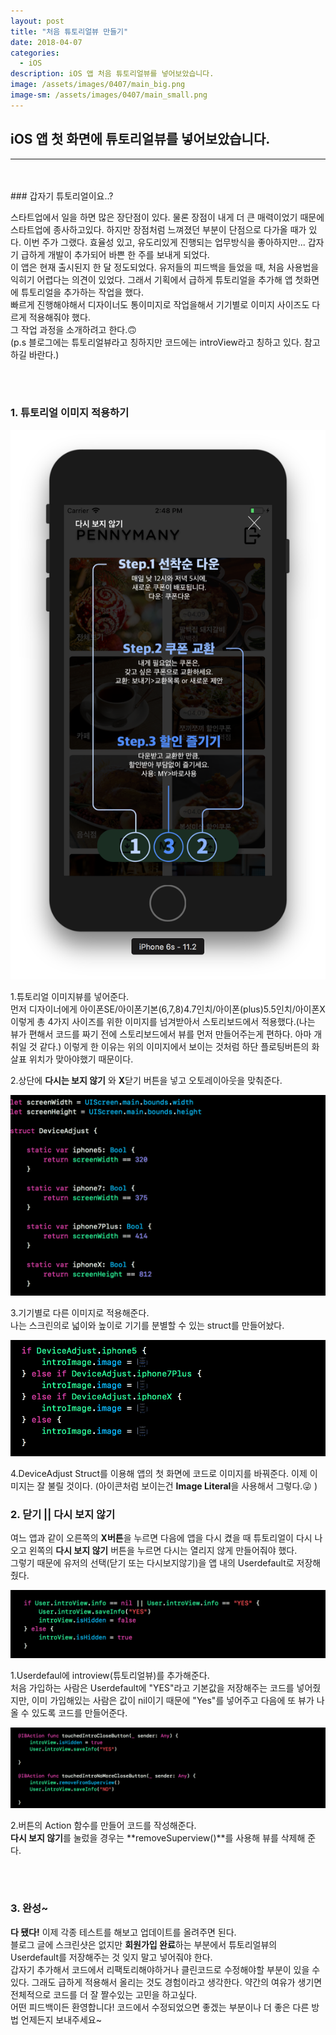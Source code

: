 ```yaml
---
layout: post
title: "처음 튜토리얼뷰 만들기"
date: 2018-04-07
categories:
  - iOS
description: iOS 앱 처음 튜토리얼뷰를 넣어보았습니다.
image: /assets/images/0407/main_big.png
image-sm: /assets/images/0407/main_small.png
---
```



## iOS 앱 첫 화면에 튜토리얼뷰를 넣어보았습니다.
---


<br />
<br />
### 갑자기 튜토리얼이요..?

 스타트업에서 일을 하면 많은 장단점이 있다. 물론 장점이 내게 더 큰 매력이었기 때문에 스타트업에 종사하고있다. 하지만 장점처럼 느껴졌던 부분이 단점으로 다가올 때가 있다. 이번 주가 그랬다. 효율성 있고, 유도리있게 진행되는 업무방식을 좋아하지만... 갑자기 급하게 개발이 추가되어 바쁜 한 주를 보내게 되었다.  
 이 앱은 현재 출시된지 한 달 정도되었다. 유저들의 피드백을 들었을 때, 처음 사용법을 익히기 어렵다는 의견이 있었다. 그래서 기획에서 급하게 튜토리얼을 추가해 앱 첫화면에 튜토리얼을 추가하는 작업을 했다.  
 빠르게 진행해야해서 디자이너도 통이미지로 작업을해서 기기별로 이미지 사이즈도 다르게 적용해줘야 했다.  
 그 작업 과정을 소개하려고 한다.🙃  
 (p.s 블로그에는 튜토리얼뷰라고 칭하지만 코드에는 introView라고 칭하고 있다. 참고하길 바란다.)

<br />
<br />


### 1. 튜토리얼 이미지 적용하기      


![xcode스토리보드](/assets/images/0407/simulImage.png)

1.튜토리얼 이미지뷰를 넣어준다.  
먼저 디자이너에게 아이폰SE/아이폰기본(6,7,8)4.7인치/아이폰(plus)5.5인치/아이폰X 이렇게 총 4가지 사이즈를 위한 이미지를 넘겨받아서 스토리보드에서 적용했다.(나는 뷰가 편해서 코드를 짜기 전에 스토리보드에서 뷰를 먼저 만들어주는게 편하다. 아마 개취일 것 같다.) 이렇게 한 이유는 위의 이미지에서 보이는 것처럼 하단 플로팅버튼의 화살표 위치가 맞아야했기 때문이다.  

2.상단에 **다시는 보지 않기** 와 **X**닫기 버튼을 넣고 오토레이아웃을 맞춰준다.  

  
  
![xcode기기적용코드](/assets/images/0407/device.png)


3.기기별로 다른 이미지로 적용해준다.  
나는 스크린의로 넓이와 높이로 기기를 분별할 수 있는 struct를 만들어놨다.
  
    
![xcode기기적용코드](/assets/images/0407/imagechange.png)

  
4.DeviceAdjust Struct를 이용해 앱의 첫 화면에 코드로 이미지를 바꿔준다. 
이제 이미지는 잘 불릴 것이다. (아이콘처럼 보이는건 **Image Literal**을 사용해서 그렇다.😜 )


    
### 2. 닫기 || 다시 보지 않기  

여느 앱과 같이 오른쪽의 **X버튼**을 누르면 다음에 앱을 다시 켰을 때 튜토리얼이 다시 나오고 왼쪽의 **다시 보지 않기** 버튼을 누르면 다시는 열리지 않게 만들어줘야 했다.  
그렇기 때문에 유저의 선택(닫기 또는 다시보지않기)을 앱 내의 Userdefault로 저장해줬다.
  
  
  
  
![userdefalut코드](/assets/images/0407/userdefault.png)


1.Userdefaul에 introview(튜토리얼뷰)를 추가해준다.  
처음 가입하는 사람은 Userdefault에 "YES"라고 기본값을 저장해주는 코드를 넣어줬지만, 이미 가입해있는 사람은 값이 nil이기 때문에 "Yes"를 넣어주고 다음에 또 뷰가 나올 수 있도록 코드를 만들어준다.
  
     
     
![버튼액션코드](/assets/images/0407/actionfunc.png)

2.버튼의 Action 함수를 만들어 코드를 작성해준다.  
**다시 보지 않기**를 눌렀을 경우는 **removeSuperview()**를 사용해 뷰를 삭제해 준다.




<br />
<br />


### 3. 완성~

  
**다 됐다!** 이제 각종 테스트를 해보고 업데이트를 올려주면 된다.  
블로그 글에 스크린샷은 없지만 **회원가입 완료**하는 부분에서 튜토리얼뷰의 Userdefault를 저장해주는 것 잊지 말고 넣어줘야 한다.  
갑자기 추가해서 코드에서 리팩토리해야하거나 클린코드로 수정해야할 부분이 있을 수 있다. 그래도 급하게 적용해서 올리는 것도 경험이라고 생각한다. 약간의 여유가 생기면 전체적으로 코드를 더 잘 짤수있는 고민을 하고싶다.  
어떤 피드백이든 환영합니다! 코드에서 수정되었으면 좋겠는 부분이나 더 좋은 다른 방법 언제든지 보내주세요~

  
<br />


